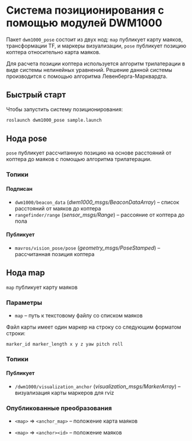 # Система позиционирования с помощью модулей DWM1000

Пакет `dwm1000_pose` состоит из двух нод: `map` публикует карту маяков, трансформации TF, и маркеры визуализации, `pose` публикует позицию коптера относительно карта маяков.

Для расчета позиции коптера используется алгоритм трилатерации в виде системы нелинейных уравнений. Решение данной системы производится с помощью алгоритма Левенберга-Марквардта. 

## Быстрый старт

Чтобы запустить систему позиционирования:

```bash
roslaunch dwm1000_pose sample.launch
```

## Нода pose

`pose` публикует рассчитанную позицию на основе расстояний от коптера до маяков с помощью алгоритма трилатерации.

### Топики

#### Подписан

* `dwm1000/beacon_data` (*dwm1000_msgs/BeaconDataArray*) – список расстояний от маяков до коптера
* `rangefinder/range` (*sensor_msgs/Range*) – рассояние от коптера до пола

#### Публикует

* `mavros/vision_pose/pose` (*geometry_msgs/PoseStamped*) – рассчитанная позиция коптера

## Нода map

`map` публикует карту маяков

### Параметры

* `map` – путь к текстовому файлу со списком маяков

Файл карты имеет один маркер на строку со следующим форматом строки:

```
marker_id marker_length x y z yaw pitch roll
```

### Топики

#### Публикует

* `/dwm1000/visualization_anchor` (*visualization_msgs/MarkerArray*) – визуализация карты маркеров для rviz

### Опубликованные преобразования

* `<map>` => `<anchor_map>` – положение карта маяков

* `<map>` => `<anchor><id>` – положение маяков